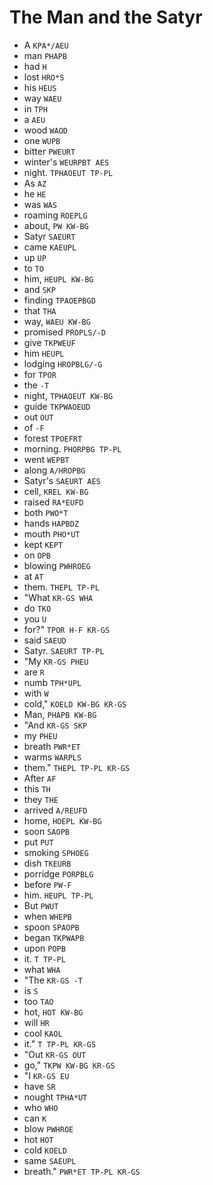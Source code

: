 # The Man and the Satyr

* A `KPA*/AEU`
* man `PHAPB`
* had `H`
* lost `HRO*S`
* his `HEUS`
* way `WAEU`
* in `TPH`
* a `AEU`
* wood `WAOD`
* one `WUPB`
* bitter `PWEURT`
* winter's `WEURPBT AES`
* night. `TPHAOEUT TP-PL`
* As `AZ`
* he `HE`
* was `WAS`
* roaming `ROEPLG`
* about, `PW KW-BG`
* Satyr `SAEURT`
* came `KAEUPL`
* up `UP`
* to `TO`
* him, `HEUPL KW-BG`
* and `SKP`
* finding `TPAOEPBGD`
* that `THA`
* way, `WAEU KW-BG`
* promised `PROPLS/-D`
* give `TKPWEUF`
* him `HEUPL`
* lodging `HROPBLG/-G`
* for `TPOR`
* the `-T`
* night, `TPHAOEUT KW-BG`
* guide `TKPWAOEUD`
* out `OUT`
* of `-F`
* forest `TPOEFRT`
* morning. `PHORPBG TP-PL`
* went `WEPBT`
* along `A/HROPBG`
* Satyr's `SAEURT AES`
* cell, `KREL KW-BG`
* raised `RA*EUFD`
* both `PWO*T`
* hands `HAPBDZ`
* mouth `PHO*UT`
* kept `KEPT`
* on `OPB`
* blowing `PWHROEG`
* at `AT`
* them. `THEPL TP-PL`
* "What `KR-GS WHA`
* do `TKO`
* you `U`
* for?" `TPOR H-F KR-GS`
* said `SAEUD`
* Satyr. `SAEURT TP-PL`
* "My `KR-GS PHEU`
* are `R`
* numb `TPH*UPL`
* with `W`
* cold," `KOELD KW-BG KR-GS`
* Man, `PHAPB KW-BG`
* "And `KR-GS SKP`
* my `PHEU`
* breath `PWR*ET`
* warms `WARPLS`
* them." `THEPL TP-PL KR-GS`
* After `AF`
* this `TH`
* they `THE`
* arrived `A/REUFD`
* home, `HOEPL KW-BG`
* soon `SAOPB`
* put `PUT`
* smoking `SPHOEG`
* dish `TKEURB`
* porridge `PORPBLG`
* before `PW-F`
* him. `HEUPL TP-PL`
* But `PWUT`
* when `WHEPB`
* spoon `SPAOPB`
* began `TKPWAPB`
* upon `POPB`
* it. `T TP-PL`
* what `WHA`
* "The `KR-GS -T`
* is `S`
* too `TAO`
* hot, `HOT KW-BG`
* will `HR`
* cool `KAOL`
* it." `T TP-PL KR-GS`
* "Out `KR-GS OUT`
* go," `TKPW KW-BG KR-GS`
* "I `KR-GS EU`
* have `SR`
* nought `TPHA*UT`
* who `WHO`
* can `K`
* blow `PWHROE`
* hot `HOT`
* cold `KOELD`
* same `SAEUPL`
* breath." `PWR*ET TP-PL KR-GS`
